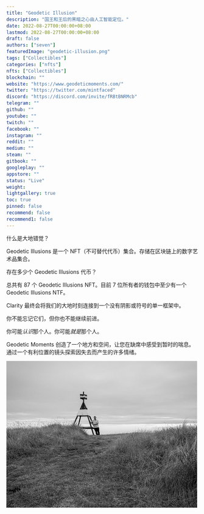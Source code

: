 ```yaml
---
title: "Geodetic Illusion"
description: "国王和王后的黑暗之心由人工智能定位。"
date: 2022-08-27T00:00:00+08:00
lastmod: 2022-08-27T00:00:00+08:00
draft: false
authors: ["seven"]
featuredImage: "geodetic-illusion.png"
tags: ["Collectibles"]
categories: ["nfts"]
nfts: ["Collectibles"]
blockchain: ""
website: "https://www.geodeticmoments.com/"
twitter: "https://twitter.com/mintfaced"
discord: "https://discord.com/invite/fRBtBNRMcb"
telegram: ""
github: ""
youtube: ""
twitch: ""
facebook: ""
instagram: ""
reddit: ""
medium: ""
steam: ""
gitbook: ""
googleplay: ""
appstore: ""
status: "Live"
weight: 
lightgallery: true
toc: true
pinned: false
recommend: false
recommend1: false
---
```

什么是大地错觉？

Geodetic Illusions 是一个 NFT（不可替代代币）集合。存储在区块链上的数字艺术品集合。

存在多少个 Geodetic Illusions 代币？

总共有 87 个 Geodetic Illusions NFT。目前 7 位所有者的钱包中至少有一个 Geodetic Illusions NTF。

Clarity 最终会将我们的大地时刻连接到一个没有阴影或符号的单一框架中。

你不能忘记它们，但你也不能继续前进。

你可能*认识*那个人。你可能*就是*那个人。

Geodetic Moments 创造了一个地方和空间，让您在缺席中感受到暂时的喘息。通过一个有利位置的镜头探索因失去而产生的许多情绪。

![nft](1661540967804.png)